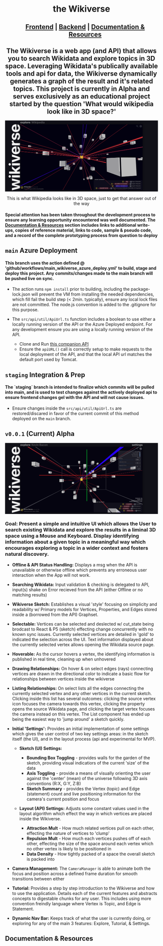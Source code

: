 <h1 align=center>the Wikiverse</h1>
<ul align=center>
  <h2>
    <a href=https://github.com/horaciovelvetine/wikidata-universe-client>Frontend</a> |
    <a href=https://github.com/horaciovelvetine/wikidata-universe-api>Backend</a> |
    <a href=#Documentation-&-Resources>Documentation & Resources </a>
  </h2>
</ul>

<h2 align=center>The Wikiverse is a web app (and API) that allows you to search Wikidata and explore topics in 3D space. Leveraging Wikidata's publically available tools and api for data, the Wikiverse dynamically generates a graph of the result and it's related topics. This project is currently in Alpha and serves exclusively as an educational project started by the question 'What would wikipedia look like in 3D space?'</h2>

<img align=center src=.github/readme_assets/wikipedia_in3D_v0.0.1.png>
<p align=center>This is what Wikipedia looks like in 3D space, just to get that answer out of the way</p>  

<h4>Special attention has been taken throughout the development process to ensure any learning opportunity encountered was well documented. The <a href=#Documentation-&-Resources>Documentation & Resources</a> section includes links to additional write-ups, copies of reference material, links to code, sample & pseudo code, and a record of the complete prototyping process from question to deploy</h4>

## `main` Azure Deployment

<h4>This branch uses the action defined @ 'github/workflows/main_wikiverse_azure_deploy.yml' to build, stage and deploy this project. Any commits/changes made to the main branch will be pushed live on sync. </h4>

- The action runs `npm install` prior to building, including the package-lock.json will prevent the VM from installing the needed dependencies, which fill fail the build step (< 2min. typically), ensure any local lock files are not committed. The node.js convention is added to the .gitignore for this purpose.

- The `src/api/util/ApiUrl.ts` function includes a boolean to use either a locally running version of the API or the Azure Deployed endpoint. For any development ensure you are using a locally running version of the API. 

  - Clone and Run <a href='https://github.com/horaciovelvetine/wikidata-universe-api'>this companion API</a>
  - Ensure the `apiURL()` call is correctly setup to make requests to the local deployment of the API, and that the local API url matches the default port used by Tomcat.

## `staging` Integration & Prep

<h4>The `staging` branch is intended to finalize which commits will be pulled into main, and is used to test changes against the actively deployed api to ensure frontend changes gel with the API and will not cause issues.</h4>

- Ensure changes inside the `src/api/util/ApiUrl.ts` are restored/discared in favor of the current commit of this method deployed on the `main` branch.

## `v0.0.1` (Current) Alpha

<img align=center src=.github/readme_assets/kb_ver0.0.1_demo.png>

<h3>Goal: Present a simple and intuitive UI which allows the User to search existing Wikidata and explore the results in a liminal 3D space using a Mouse and Keyboard. Display identifying information about a given topic in a meaningful way which encourages exploring a topic in a wider context and fosters natural discovery.</h3>

- **Offline & API Status Handling:** Displays a msg when the API is unavailable or otherwise offline which prevents any erroneous user interaction when the App will not work. 
- **Searching Wikidata:** Input validation & checking is delegated to API, input(s) shake on Error recieved from the API (either Offline or no matching results)
- **Wikiverse Sketch:** Establishes a visual 'style' focusing on simplicity and readability w/ Primary models for Vertices, Properties, and Edges stored inside a (borrowed from the API) Graphset. 
- **Selectable:** Vertices can be selected and deslected w/ cut_state being brodcast to React & P5 (sketch) effecting change concurrently with no known sync issues. Currently selected vertices are detailed in 'gold' to indicated the selection across the UI. Text information displayed about the currently selected vertex allows opening the Wikidata source page.
- **Hoverable:** As the cursor hovers a vertex, the identifying information is published in real time, cleaning up when unhovered
- **Drawing Relationships:** On hover & on select edges (rays) connecting vertices are drawn in the directional color to indicate a basic flow for relationships between vertices inside the wikiverse
- **Listing Relationships:** On select lists all the edges connecting the currently selected vertex and any other vertices in the current sketch. Clicking inside this list has several outcomes: clicking the source vertex icon focuses the camera towards this vertex, clicking the property opens the source Wikidata page, and clicking the target vertex focuses the camera instead on this vertex. The List component has ended up being the easiest way to 'jump around' a sketch quickly.
- **Initial 'Settings':** Provides an initial implementation of some settings which gives the user control of two key settings areas: in the sketch itself (the UI), and in the layout process (api and experimental for MVP).

  - **Sketch (UI) Settings:** 

    - **Bounding Box Toggling** - provides walls for the garden of the sketch, providing visual indicatiors of the current 'size' of the data
    - **Axis Toggling** - provide a means of visually orienting the user against the 'center' (mean)  of the universe following 3D axis conventions (R:X, G:Y, Z:B)
    - **Sketch Summary** - provides the Vertex (topic) and Edge (statement) count and live positioning information for the camera's current position and focus 
  
  - **Layout (API) Settings:** Adjusts some constant values used in the layout algorithm which effect the way in which vertices are placed inside the Wikiverse.

    - **Attraction Mult** - How much related vertices pull on each other, effecting the nature of vertices to 'clump'
    - **Repulsion Mult** - How much each vertices pushes off of each other, effecting the size of the space around each vertex which no other vertex is likely to be positioned in
    - **Data Density** - How tightly packed of a space the overall sketch is packed into 

- **Camera Management:** The `CameraManager` is able to animate both the focus and position across a defined frame duration for smooth transitions between either
- **Tutorial:** Provides a step by step introduction to the Wikiverse and how to use the application. Details each of the current features and abstracts concepts to digestable chunks for any user. This includes using more convention freindly language where Vertex is Topic, and Edge is Statement. 
- **Dynamic Nav Bar:** Keeps track of what the user is currently doing, or exploring for any of the main 3 features: Explore, Tutorial, & Settings.  

## Documentation & Resources

